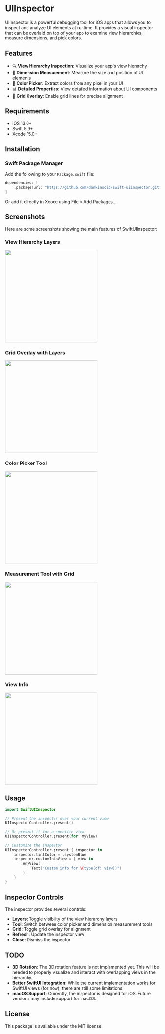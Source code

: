 # UIInspector

UIInspector is a powerful debugging tool for iOS apps that allows you to inspect and analyze UI elements at runtime. It provides a visual inspector that can be overlaid on top of your app to examine view hierarchies, measure dimensions, and pick colors.

## Features

- 🔍 **View Hierarchy Inspection**: Visualize your app's view hierarchy
- 📏 **Dimension Measurement**: Measure the size and position of UI elements
- 🎨 **Color Picker**: Extract colors from any pixel in your UI
- 📊 **Detailed Properties**: View detailed information about UI components
- 📐 **Grid Overlay**: Enable grid lines for precise alignment

## Requirements

- iOS 13.0+
- Swift 5.9+
- Xcode 15.0+

## Installation

### Swift Package Manager

Add the following to your `Package.swift` file:

```swift
dependencies: [
    .package(url: "https://github.com/dankinsoid/swift-uiinspector.git", from: "1.0.0")
]
```

Or add it directly in Xcode using File > Add Packages...

## Screenshots

Here are some screenshots showing the main features of SwiftUIInspector:

### View Hierarchy Layers
<img src="https://github.com/dankinsoid/Resources/raw/main/SwiftUIInspector/layers.PNG" width="300">

### Grid Overlay with Layers
<img src="https://github.com/dankinsoid/Resources/raw/main/SwiftUIInspector/layers.grid.PNG" width="300">

### Color Picker Tool
<img src="https://github.com/dankinsoid/Resources/raw/main/SwiftUIInspector/pipette.PNG" width="300">

### Measurement Tool with Grid
<img src="https://github.com/dankinsoid/Resources/raw/main/SwiftUIInspector/selection.grid.PNG" width="300">

### View Info
<img src="https://github.com/dankinsoid/Resources/raw/main/SwiftUIInspector/info.PNG" width="300">

## Usage

```swift
import SwiftUIInspector

// Present the inspector over your current view
UIInspectorController.present()

// Or present it for a specific view
UIInspectorController.present(for: myView)

// Customize the inspector
UIInspectorController.present { inspector in
    inspector.tintColor = .systemBlue
    inspector.customInfoView = { view in
        AnyView(
            Text("Custom info for \(type(of: view))")
        )
    }
}
```

## Inspector Controls

The inspector provides several controls:
- **Layers**: Toggle visibility of the view hierarchy layers
- **Tool**: Switch between color picker and dimension measurement tools
- **Grid**: Toggle grid overlay for alignment
- **Refresh**: Update the inspector view
- **Close**: Dismiss the inspector

## TODO

- **3D Rotation**: The 3D rotation feature is not implemented yet. This will be needed to properly visualize and interact with overlapping views in the hierarchy.
- **Better SwiftUI Integration**: While the current implementation works for SwiftUI views (for now), there are still some limitations.
- **macOS Support**: Currently, the inspector is designed for iOS. Future versions may include support for macOS.

## License

This package is available under the MIT license.
